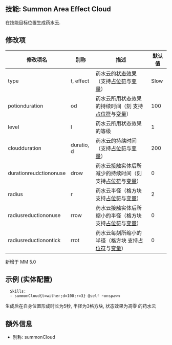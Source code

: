 技能: Summon Area Effect Cloud
--------------------------

在技能目标位置生成药水云.

修改项
----------

| 修改项名 | 别称    | 描述                                                                                                    | 默认值 |
|-----------|------------|----------------------------------------------------------------------------------------------------------------|---------------|
| type | t, effect | 药水云的[状态效果](/物品/状态效果)（支持[占位符](/技能/占位符)与[变量](/技能/变量)） | Slow  |
| potionduration  | od | 药水云所用状态效果的持续时间（刻 支持[占位符](/技能/占位符)与[变量](/技能/变量)）  | 100  |
| level | l | 药水云所用状态效果的等级 | 1  |
| cloudduration | duratio, d | 药水云的持续时间（支持[占位符](/技能/占位符)与[变量](/技能/变量)） | 200  |
| durationreudctiononuse | drow | 药水云接触实体后所减少的持续时间（刻 支持[占位符](/技能/占位符)与[变量](/技能/变量)） | 0  |
| radius | r | 药水云半径（格方块 支持[占位符](/技能/占位符)与[变量](/技能/变量)） | 2  |
| radiusreductiononuse | rrow | 药水云接触实体后所缩小的半径（格方块 支持[占位符](/技能/占位符)与[变量](/技能/变量)） | 0  |
| radiusreductionontick | rrot | 药水云每刻所缩小的半径（格方块 支持[占位符](/技能/占位符)与[变量](/技能/变量)） |  0 |

新增于 MM 5.0

示例 (实体配置)
--------

      Skills:
      - summonCloud{t=wither;d=100;r=3} @self ~onspawn

生成后在自身位置形成时长为5秒, 半径为3格方块, 状态效果为凋零 的药水云

额外信息
-----

- 别称: summonCloud